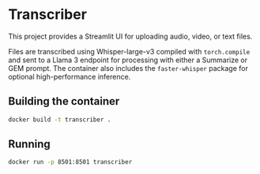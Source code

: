 # Transcriber

This project provides a Streamlit UI for uploading audio, video, or text files.

Files are transcribed using Whisper-large-v3 compiled with `torch.compile` and
sent to a Llama 3 endpoint for processing with either a Summarize or GEM
prompt. The container also includes the `faster-whisper` package for optional
high-performance inference.


## Building the container

```bash
docker build -t transcriber .
```

## Running

```bash
docker run -p 8501:8501 transcriber
```

